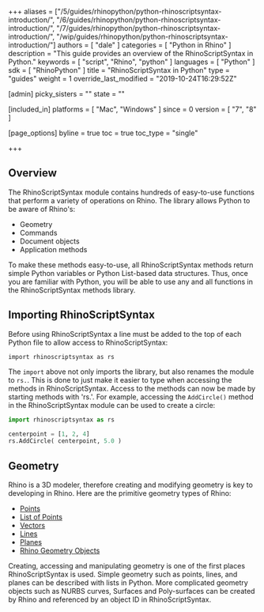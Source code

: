 +++
aliases = ["/5/guides/rhinopython/python-rhinoscriptsyntax-introduction/", "/6/guides/rhinopython/python-rhinoscriptsyntax-introduction/", "/7/guides/rhinopython/python-rhinoscriptsyntax-introduction/", "/wip/guides/rhinopython/python-rhinoscriptsyntax-introduction/"]
authors = [ "dale" ]
categories = [ "Python in Rhino" ]
description = "This guide provides an overview of the RhinoScriptSyntax in Python."
keywords = [ "script", "Rhino", "python" ]
languages = [ "Python" ]
sdk = [ "RhinoPython" ]
title = "RhinoScriptSyntax in Python"
type = "guides"
weight = 1
override_last_modified = "2019-10-24T16:29:52Z"

[admin]
picky_sisters = ""
state = ""

[included_in]
platforms = [ "Mac", "Windows" ]
since = 0
version = [  "7", "8" ]

[page_options]
byline = true
toc = true
toc_type = "single"

+++

## Overview

The RhinoScriptSyntax module contains hundreds of easy-to-use functions that perform a variety of operations on Rhino.  The library allows Python to be aware of Rhino's:

* Geometry
* Commands
* Document objects
* Application methods

To make these methods easy-to-use, all RhinoScriptSyntax methods return simple Python variables or Python List-based data structures. Thus, once you are familiar with Python, you will be able to use any and all functions in the RhinoScriptSyntax methods library.

## Importing RhinoScriptSyntax

Before using RhinoScriptSyntax a line must be added to the top of each Python file to allow access to RhinoScriptSyntax:

```pyhon
import rhinoscriptsyntax as rs
```

The `import` above not only imports the library, but also renames the module to `rs.`.  This is done to just make it easier to type when accessing the methods in RhinoScriptSyntax.  Access to the methods can now be made by starting methods with 'rs.'.  For example, accessing the `AddCircle()` method in the RhinoScriptSyntax module can be used to create a circle:

```python
import rhinoscriptsyntax as rs

centerpoint = [1, 2, 4]
rs.AddCircle( centerpoint, 5.0 )
```

## Geometry

Rhino is a 3D modeler, therefore creating and modifying geometry is key to developing in Rhino.  Here are the primitive geometry types of Rhino:

- [Points](/guides/rhinopython/python-rhinoscriptsyntax-points)
- [List of Points](/guides/rhinopython/python-rhinoscriptsyntax-list-points)
- [Vectors](/guides/rhinopython/python-rhinoscriptsyntax-vectors)
- [Lines](/guides/rhinopython/python-rhinoscriptsyntax-line)
- [Planes](/guides/rhinopython/python-rhinoscriptsyntax-plane)
- [Rhino Geometry Objects](/guides/rhinopython/python-rhinoscriptsyntax-objects)

Creating, accessing and manipulating geometry is one of the first places RhinoScriptSyntax is used.  Simple geometry such as points, lines, and planes can be described with lists in Python.  More complicated geometry objects such as NURBS curves, Surfaces and Poly-surfaces can be created by Rhino and referenced by an object ID in RhinoScriptSyntax.
